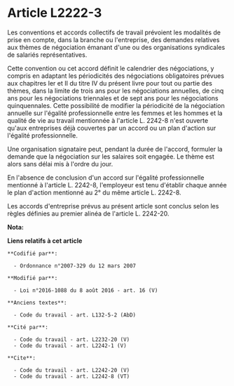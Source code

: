 # Article L2222-3

Les conventions et accords collectifs de travail prévoient les modalités de prise en compte, dans la branche ou l'entreprise,
des demandes relatives aux thèmes de négociation émanant d'une ou des organisations syndicales de salariés représentatives. 

Cette convention ou cet accord définit le calendrier des négociations, y compris en adaptant les périodicités des
négociations obligatoires prévues aux chapitres Ier et II du titre IV du présent livre pour tout ou partie des thèmes, dans
la limite de trois ans pour les négociations annuelles, de cinq ans pour les négociations triennales et de sept ans pour les
négociations quinquennales. Cette possibilité de modifier la périodicité de la négociation annuelle sur l'égalité
professionnelle entre les femmes et les hommes et la qualité de vie au travail mentionnée à l'article L. 2242-8 n'est ouverte
qu'aux entreprises déjà couvertes par un accord ou un plan d'action sur l'égalité professionnelle. 

Une organisation signataire peut, pendant la durée de l'accord, formuler la demande que la négociation sur les salaires soit
engagée. Le thème est alors sans délai mis à l'ordre du jour. 

En l'absence de conclusion d'un accord sur l'égalité professionnelle mentionné à l'article L. 2242-8, l'employeur est tenu
d'établir chaque année le plan d'action mentionné au 2° du même article L. 2242-8. 

Les accords d'entreprise prévus au présent article sont conclus selon les règles définies au premier alinéa de l'article L.
2242-20.

**Nota:**



**Liens relatifs à cet article**

	**Codifié par**:

	  - Ordonnance n°2007-329 du 12 mars 2007

	**Modifié par**:

	  - Loi n°2016-1088 du 8 août 2016 - art. 16 (V)

	**Anciens textes**:

	  - Code du travail - art. L132-5-2 (AbD)

	**Cité par**:

	  - Code du travail - art. L2232-20 (V)
	  - Code du travail - art. L2242-1 (V)

	**Cite**:

	  - Code du travail - art. L2242-20 (V)
	  - Code du travail - art. L2242-8 (VT)
